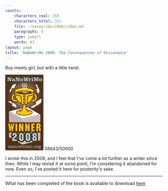 ```yaml
---
counts:
    characters_real: 256
    characters_total: 321
    file: ./nanowrimo/2008/index.md
    paragraphs: 5
    type: jekyll
    words: 63
layout: page
title: 'NaNoWriMo 2008: The Consequences of Dissonance'
---
```


Boy meets girl, but with a little twist.

![A Winner Is Me!](nano_08_winner_large.gif) 58643/50000

I wrote this in 2008, and I feel that I've come a lot further as a writer since then.  While I may revisit it at some point, I'm considering it abandoned for now.  Even so, I've posted it here for posterity's sake.

-----

What has been completed of the book is available to download [here](nanowrimo.pdf)
